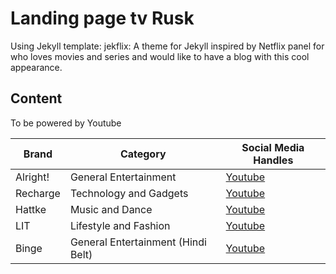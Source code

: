 

# Landing page tv Rusk

Using Jekyll template: jekflix: A theme for Jekyll inspired by Netflix panel for who loves movies and series and would like to have a blog with this cool appearance.


## Content


To be powered by Youtube


Brand | Category | Social Media Handles
-- | -- | --
Alright! | General Entertainment | [Youtube](https://www.youtube.com/alrightsquad)
Recharge | Technology and Gadgets | [Youtube](https://www.youtube.com/channel/UCiWe-JhZJL3cGpFsZNyU7uA)
Hattke | Music and Dance | [Youtube](https://www.youtube.com/hattke)
LIT | Lifestyle and Fashion | [Youtube](https://www.youtube.com/channel/UCCOVUkPaT4ZIy6bvx_OO16Q)
Binge | General Entertainment (Hindi Belt) | [Youtube](https://www.youtube.com/channel/UCDvcxk7hYgNzf4s8lTmM4zg)

